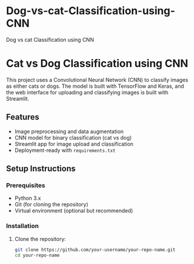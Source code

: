 # Dog-vs-cat-Classification-using-CNN
Dog vs cat Classification using CNN

# Cat vs Dog Classification using CNN

This project uses a Convolutional Neural Network (CNN) to classify images as either cats or dogs. The model is built with TensorFlow and Keras, and the web interface for uploading and classifying images is built with Streamlit.

## Features

- Image preprocessing and data augmentation
- CNN model for binary classification (cat vs dog)
- Streamlit app for image upload and classification
- Deployment-ready with `requirements.txt`

## Setup Instructions

### Prerequisites

- Python 3.x
- Git (for cloning the repository)
- Virtual environment (optional but recommended)

### Installation

1. Clone the repository:

   ```bash
   git clone https://github.com/your-username/your-repo-name.git
   cd your-repo-name
